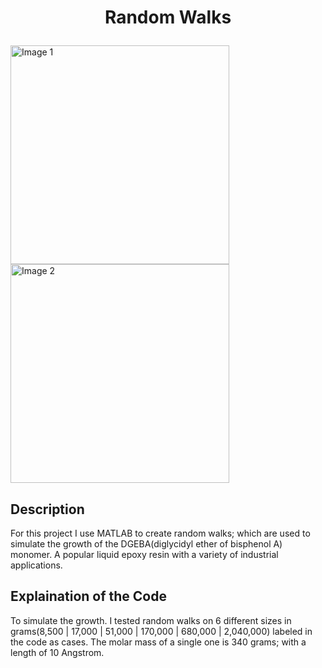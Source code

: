 # <p align = "center">Random Walks</p>

<div>
<img src = "https://github.com/user-attachments/assets/c8733ba3-cabb-4231-961b-0a37a060d190" alt="Image 1" height= "350" />
<img src = "https://github.com/user-attachments/assets/2641e5c8-fb54-49a2-b7e2-f17bed28f6e5" alt="Image 2" height= "350"/>
</div>

## Description
For this project I use MATLAB to create random walks; which are used to simulate the growth of the DGEBA(diglycidyl ether of bisphenol A) monomer. A popular liquid epoxy resin with a variety of industrial applications.

## Explaination of the Code
To simulate the growth. I tested random walks on 6 different sizes in grams(8,500 | 17,000 | 51,000 | 170,000 | 680,000 | 2,040,000) labeled in the code as cases. The molar mass of a single one is 340 grams; with a length of 10 Angstrom.

